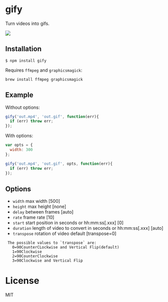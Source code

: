 # gify

  Turn videos into gifs.

  ![](http://i.cloudup.com/0lDQXlLZNS.gif)

## Installation

```
$ npm install gify
```

Requires `ffmpeg` and `graphicsmagick`:

```
brew install ffmpeg graphicsmagick
```

## Example

  Without options:

```js
gify('out.mp4', 'out.gif', function(err){
  if (err) throw err;
});
```

  With options:

```js
var opts = {
  width: 300
};

gify('out.mp4', 'out.gif', opts, function(err){
  if (err) throw err;
});
```

## Options

 - `width` max width [500]
 - `height` max height [none]
 - `delay` between frames [auto]
 - `rate` frame rate [10]
 - `start` start position in seconds or hh:mm:ss[.xxx] [0]
 - `duration` length of video to convert in seconds or hh:mm:ss[.xxx] [auto]
 - `transpose` rotation of video default [transpose=0]
 ``` 
  The possible values ​​to `transpose` are:
    0=90CounterCLockwise and Vertical Flip(default)
    1=90Clockwise
    2=90CounterClockwise
    3=90Clockwise and Vertical Flip
```

# License

  MIT
